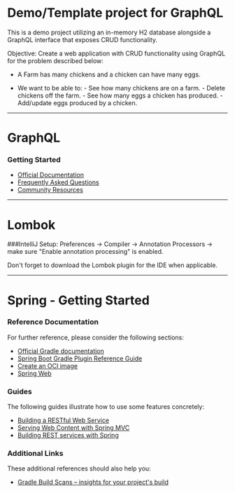 # Demo/Template project for GraphQL

This is a demo project utilizing an in-memory H2 database alongside a GraphQL interface that exposes CRUD functionality.

Objective: Create a web application with CRUD functionality using GraphQL for the problem described below:

-	A Farm has many chickens and a chicken can have many eggs.

-	We want to be able to:
        -	See how many chickens are on a farm.
        -	Delete chickens off the farm.
        -	See how many eggs a chicken has produced.
        -	Add/update eggs produced by a chicken.

-------------------------

# GraphQL

### Getting Started

* [Official Documentation](https://graphql.org/learn/)
* [Frequently Asked Questions](https://graphql.org/faq/)
* [Community Resources](https://graphql.org/community/)

--------------------------------------------

# Lombok

###IntelliJ Setup:
Preferences -> Compiler -> Annotation Processors -> make sure "Enable annotation processing" is enabled.

Don't forget to download the Lombok plugin for the IDE when applicable.

--------------------------------------------

# Spring - Getting Started

### Reference Documentation
For further reference, please consider the following sections:

* [Official Gradle documentation](https://docs.gradle.org)
* [Spring Boot Gradle Plugin Reference Guide](https://docs.spring.io/spring-boot/docs/2.4.4/gradle-plugin/reference/html/)
* [Create an OCI image](https://docs.spring.io/spring-boot/docs/2.4.4/gradle-plugin/reference/html/#build-image)
* [Spring Web](https://docs.spring.io/spring-boot/docs/2.4.4/reference/htmlsingle/#boot-features-developing-web-applications)

### Guides
The following guides illustrate how to use some features concretely:

* [Building a RESTful Web Service](https://spring.io/guides/gs/rest-service/)
* [Serving Web Content with Spring MVC](https://spring.io/guides/gs/serving-web-content/)
* [Building REST services with Spring](https://spring.io/guides/tutorials/bookmarks/)

### Additional Links
These additional references should also help you:

* [Gradle Build Scans – insights for your project's build](https://scans.gradle.com#gradle)



